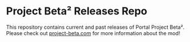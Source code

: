 # Project Beta² Releases Repo
This repository contains current and past releases of Portal Project Beta². Please check out [project-beta.com](https://project-beta.com/) for more information about the mod!
